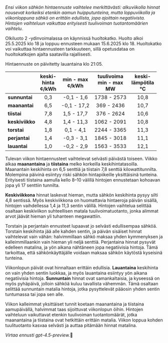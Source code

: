 *Ensi viikon sähkön hintaennuste vaihtelee merkittävästi: alkuviikolla hinnat nousevat korkeiksi etenkin aamun huipputunteina, mutta loppuviikolla ja viikonloppuna sähkö on erittäin edullista, jopa ajoittain negatiivista. Hintojen vaihteluun vaikuttaa erityisesti tuulivoiman tuotantomäärien vaihtelu.*

Olkiluoto 2 -ydinvoimalassa on käynnissä huoltokatko. Huolto alkoi 25.5.2025 klo 18 ja loppuu ennusteen mukaan 15.6.2025 klo 18. Huoltokatko voi vaikuttaa hintaennusteen tarkkuuteen, sillä opetusdataa on huoltokatkojen ajalta saatavilla rajallisesti.

Hintaennuste on päivitetty lauantaina klo 21:05.

|             | keski-<br>hinta<br>¢/kWh | min - max<br>¢/kWh | tuulivoima<br>min - max<br>MW | keski-<br>lämpötila<br>°C |
|:------------|:------------------------:|:------------------:|:----------------------------:|:-------------------------:|
| **sunnuntai**  |           0,3            |    -0,1 - 1,6     |         1738 - 2573          |           10,8            |
| **maanantai**  |           6,5            |    -0,1 - 17,2    |          369 - 2436          |           10,7            |
| **tiistai**    |           7,8            |     1,5 - 17,7    |          376 - 2624          |           10,6            |
| **keskiviikko**|           4,8            |     1,4 - 11,3    |         1062 - 2091          |           10,8            |
| **torstai**    |           1,8            |     0,1 - 4,1     |         2244 - 3365          |           11,3            |
| **perjantai**  |           1,4            |    -0,3 - 3,1     |         1845 - 3018          |           11,1            |
| **lauantai**   |           1,0            |    -0,2 - 2,9     |         1563 - 3533          |           12,1            |

Tulevan viikon hintaennusteet vaihtelevat selvästi päivästä toiseen. Viikko alkaa **maanantaina** ja **tiistaina** melko korkeilla keskihintatasoilla. Maanantain keskihinta on 6,5 senttiä ja tiistain 7,8 senttiä kilowattitunnilta. Molempina päivinä esiintyy riski sähkön hintapiikeille yksittäisinä tunteina. Erityisesti tiistaina aamulla kello 8–10 välillä hintojen ennustetaan kohoavan jopa yli 17 senttiin tunnilta.

**Keskiviikkona** hinnat laskevat hieman, mutta sähkön keskihinta pysyy silti 4,8 sentissä. Myös keskiviikkona on huomattavia hintaeroja päivän sisällä, hintojen vaihdellessa 1,4 ja 11,3 sentin välillä. Hintojen vaihtelua selittää osaltaan keskiviikon suhteellisen matala tuulivoimatuotanto, jonka alimmat arvot jäävät hieman yli tuhanteen megawattiin.

Torstain ja perjantain ennusteet lupaavat jo selvästi edullisempaa sähköä. Torstain keskihinta jää alle kahden sentin, ja päivän sisäiset hinnat vaihtelevat vain vähän: halvimmillaan sähkö maksaa yhden kymmenyksen ja kalleimmillaankin vain hieman yli neljä senttiä. Perjantaina hinnat pysyvät edelleen matalina, ja yön aikana nähtäneen jopa negatiivisia hintoja. Tämä tarkoittaa, että sähkönkäyttäjälle voidaan maksaa sähkön käytöstä kyseisinä tunteina.

Viikonlopun päivät ovat hinnaltaan erittäin edullisia. **Lauantaina** keskihinta on vain yhden sentin luokkaa, ja myös lauantaina esiintyy yön aikana negatiivisia hintoja. **Sunnuntain** hinnat ovat samankaltaisia, ja kyseessä on myös pyhäpäivä, jolloin sähköä kuluu tavallista vähemmän. Tämä osaltaan selittää sunnuntain matalia hintoja, jotka pysyttelevät pääosin yhden sentin tuntumassa tai jopa sen alle.

Viikon kalleimmat yksittäiset tunnit koetaan maanantaina ja tiistaina aamupäivällä, halvimmat taas sijoittuvat viikonlopun öihin. Hintojen vaihteluun vaikuttavat etenkin tuulivoiman tuotantomäärät, jotka maanantaina ja tiistaina ovat hetkittäin erittäin matalia. Viikon loppua kohden tuulituotanto kasvaa selvästi ja auttaa pitämään hinnat matalina.

*Virtaa ennusti gpt-4.5-preview.*🔌
